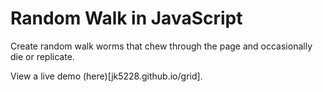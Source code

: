 # Random Walk in JavaScript

Create random walk worms that chew through the page and occasionally die or replicate.

View a live demo (here)[jk5228.github.io/grid].
